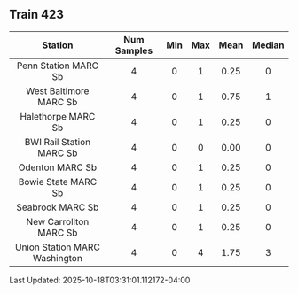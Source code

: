 ## Train 423

| Station | Num Samples | Min | Max | Mean | Median |
| :-----: | :---------: | :-: | :-: | :--: | :----: |
| Penn Station MARC Sb | 4 | 0 | 1 | 0.25 | 0 |
| West Baltimore MARC Sb | 4 | 0 | 1 | 0.75 | 1 |
| Halethorpe MARC Sb | 4 | 0 | 1 | 0.25 | 0 |
| BWI Rail Station MARC Sb | 4 | 0 | 0 | 0.00 | 0 |
| Odenton MARC Sb | 4 | 0 | 1 | 0.25 | 0 |
| Bowie State MARC Sb | 4 | 0 | 1 | 0.25 | 0 |
| Seabrook MARC Sb | 4 | 0 | 1 | 0.25 | 0 |
| New Carrollton MARC Sb | 4 | 0 | 1 | 0.25 | 0 |
| Union Station MARC Washington | 4 | 0 | 4 | 1.75 | 3 |


Last Updated: 2025-10-18T03:31:01.112172-04:00